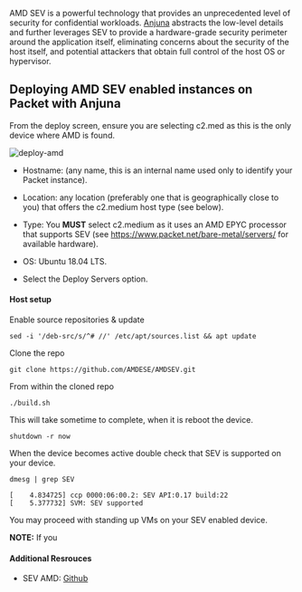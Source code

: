 <!--
<meta>
{
    "title":"AMD Sev with Anjuna",
    "description":"Deploying AMD SEV with Anjuna",
    "author":"Mo Lawler",
    "github":"usrdev",
    "email":"mo@packet.com",
    "tag":["AMD", "SEV"]
}
</meta>
-->

AMD SEV is a powerful technology that provides an unprecedented level of security for confidential workloads. [Anjuna](http://.anjuna.io) abstracts the low-level details and further leverages SEV to provide a hardware-grade security perimeter around the application itself, eliminating concerns about the security of the host itself, and potential attackers that obtain full control of the host OS or hypervisor.


## Deploying AMD SEV enabled instances on Packet with Anjuna

From the deploy screen, ensure you are selecting c2.med as this is the only device where AMD is found.

![deploy-amd](/images/amd-sev/deploy-amd.png)

* Hostname: (any name, this is an internal name used only to identify your Packet instance).

* Location: any location (preferably one that is geographically close to you) that offers the c2.medium host type (see below).

* Type: You **MUST** select c2.medium as it uses an AMD EPYC processor that supports SEV (see https://www.packet.net/bare-metal/servers/ for available hardware).

* OS: Ubuntu 18.04 LTS.

* Select the Deploy Servers option.

#### Host setup

Enable source repositories & update

```
sed -i '/deb-src/s/^# //' /etc/apt/sources.list && apt update
```

Clone the repo
```
git clone https://github.com/AMDESE/AMDSEV.git
```

From within the cloned repo

```
./build.sh
```

This will take sometime to complete, when it is reboot the device.

```
shutdown -r now
```
When the device becomes active double check that SEV is supported on your device.

```
dmesg | grep SEV
```
```
[    4.834725] ccp 0000:06:00.2: SEV API:0.17 build:22
[    5.377732] SVM: SEV supported
```

You may proceed with standing up VMs on your SEV enabled device.

**NOTE:** If you

#### Additional Resrouces
* SEV AMD: [Github](https://github.com/AMDESE/AMDSEV)
